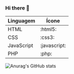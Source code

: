 ### Hi there 👋

<!--
**HeberGD/HeberGD** is a ✨ _special_ ✨ repository because its `README.md` (this file) appears on your GitHub profile.

Here are some ideas to get you started:

- 🔭 I’m currently working on ...
- 🌱 I’m currently learning ...
- 👯 I’m looking to collaborate on ...
- 🤔 I’m looking for help with ...
- 💬 Ask me about ...
- 📫 How to reach me: ...
- 😄 Pronouns: ...
- ⚡ Fun fact: ...
-->
| Linguagem   | Ícone  |
|-------------|-------|
| HTML        | :html5: |
| CSS         | :css3: |
| JavaScript  | :javascript: |
| PHP         | :php: |


![Anurag's GitHub stats](https://github-readme-stats.vercel.app/api?username=HeberGD&show_icons=true&theme=radical&layout=donut)






